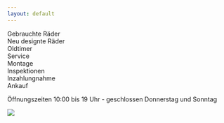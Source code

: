 ```yaml
---
layout: default
---
```

<div id='offer'>
Gebrauchte Räder<br>
Neu designte Räder<br>
Oldtimer<br>
Service<br> 
Montage<br>
Inspektionen<br>
Inzahlungnahme<br>
Ankauf
</div>


<div id='map'></div>

<div id='hours'>
<p>Öffnungszeiten 10:00 bis 19 Uhr - geschlossen Donnerstag und Sonntag</p>
</div>

<div id='ribbon'>
<img src="{{ content }}/images/ribbon.png"></img>
</div>


<script>
// var map = L.mapbox.map('map', 'chichi.i67bj050', { zoomControl:false })
//     .setView([52.481108,13.426183], 16);

var map = L.mapbox.map('map', 'chichi.i725d13j', { zoomControl:false })
    .setView([52.482,13.425884], 14);
var customIcon = L.icon({
    iconUrl: '{{ content }}/images/logo_p.png',

    iconSize:     [38, 31], 
    iconAnchor:   [20, 20], 
    popupAnchor:  [0, -20] 
});


var marker = L.marker([52.481035,13.425884], {icon: customIcon});
marker.addTo(map);
var popupContent=document.createElement('p');
popupContent.id = 'popup';
popupContent.innerHTML='<b>ChiChi</b><br>Flughafen Straße 50<br>12053 Berlin';
marker.bindPopup(popupContent).openPopup();

</script>



    



